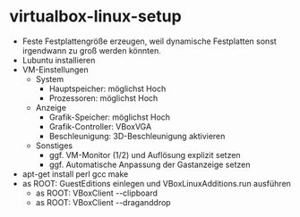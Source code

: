 # virtualbox-linux-setup

- Feste Festplattengröße erzeugen, weil dynamische Festplatten sonst irgendwann zu groß werden könnten.
- Lubuntu installieren
- VM-Einstellungen
  - System
    - Hauptspeicher: möglichst Hoch
    - Prozessoren: möglichst Hoch
  - Anzeige
    - Grafik-Speicher: möglichst Hoch
    - Grafik-Controller: VBoxVGA
    - Beschleunigung: 3D-Beschleunigung aktivieren
  - Sonstiges
    - ggf. VM-Monitor (1/2) und Auflösung explizit setzen
    - ggf. Automatische Anpassung der Gastanzeige setzen
- apt-get install perl gcc make 
- as ROOT: GuestEditions einlegen und VBoxLinuxAdditions.run ausführen
  - as ROOT: VBoxClient --clipboard
  - as ROOT: VBoxClient --draganddrop

